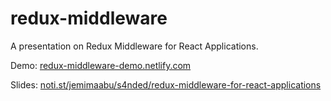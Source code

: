 # redux-middleware

A presentation on Redux Middleware for React Applications.

Demo: [redux-middleware-demo.netlify.com](https://redux-middleware-demo.netlify.com)

Slides: [noti.st/jemimaabu/s4nded/redux-middleware-for-react-applications](https://noti.st/jemimaabu/s4nded/redux-middleware-for-react-applications)
